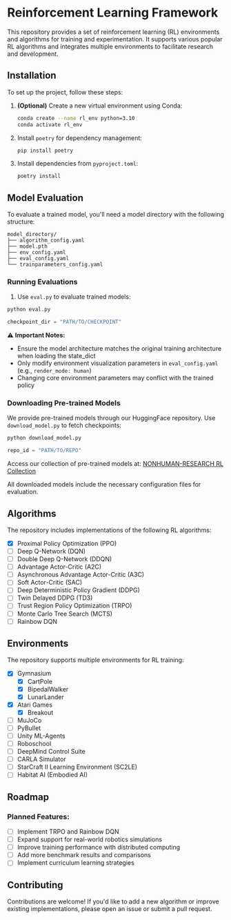# Reinforcement Learning Framework

This repository provides a set of reinforcement learning (RL) environments and algorithms for training and experimentation. It supports various popular RL algorithms and integrates multiple environments to facilitate research and development.

## Installation

To set up the project, follow these steps:

1. **(Optional)** Create a new virtual environment using Conda:
   ```bash
   conda create --name rl_env python=3.10
   conda activate rl_env
   ```

2. Install `poetry` for dependency management:
   ```bash
   pip install poetry
   ```

3. Install dependencies from `pyproject.toml`:
   ```bash
   poetry install
   ```

## Model Evaluation

To evaluate a trained model, you'll need a model directory with the following structure:

```
model_directory/
├── algorithm_config.yaml
├── model.pth
├── env_config.yaml
├── eval_config.yaml
└── trainparameters_config.yaml
```

### Running Evaluations

1. Use `eval.py` to evaluate trained models:

```bash
python eval.py
```

```python
checkpoint_dir = "PATH/TO/CHECKPOINT"
```

⚠️ **Important Notes:**
- Ensure the model architecture matches the original training architecture when loading the state_dict
- Only modify environment visualization parameters in `eval_config.yaml` (e.g., `render_mode: human`)
- Changing core environment parameters may conflict with the trained policy

### Downloading Pre-trained Models

We provide pre-trained models through our HuggingFace repository. Use `download_model.py` to fetch checkpoints:

```bash
python download_model.py
```

```python
repo_id = "PATH/TO/REPO"
```

Access our collection of pre-trained models at:
[NONHUMAN-RESEARCH RL Collection](https://huggingface.co/collections/NONHUMAN-RESEARCH/reinforcement-learning-67da3666b6f6cfc4a4b2e125)

All downloaded models include the necessary configuration files for evaluation.

## Algorithms

The repository includes implementations of the following RL algorithms:

- [x] Proximal Policy Optimization (PPO)
- [ ] Deep Q-Network (DQN)
- [ ] Double Deep Q-Network (DDQN)
- [ ] Advantage Actor-Critic (A2C)
- [ ] Asynchronous Advantage Actor-Critic (A3C)
- [ ] Soft Actor-Critic (SAC)
- [ ] Deep Deterministic Policy Gradient (DDPG)
- [ ] Twin Delayed DDPG (TD3)
- [ ] Trust Region Policy Optimization (TRPO)
- [ ] Monte Carlo Tree Search (MCTS)
- [ ] Rainbow DQN

## Environments

The repository supports multiple environments for RL training:

- [x] Gymnasium
   - [x] CartPole
   - [x] BipedalWalker
   - [x] LunarLander
- [x] Atari Games
   - [x] Breakout
- [ ] MuJoCo
- [ ] PyBullet
- [ ] Unity ML-Agents
- [ ] Roboschool
- [ ] DeepMind Control Suite
- [ ] CARLA Simulator
- [ ] StarCraft II Learning Environment (SC2LE)
- [ ] Habitat AI (Embodied AI)

## Roadmap

### Planned Features:
- [ ] Implement TRPO and Rainbow DQN
- [ ] Expand support for real-world robotics simulations
- [ ] Improve training performance with distributed computing
- [ ] Add more benchmark results and comparisons
- [ ] Implement curriculum learning strategies

## Contributing

Contributions are welcome! If you'd like to add a new algorithm or improve existing implementations, please open an issue or submit a pull request.
